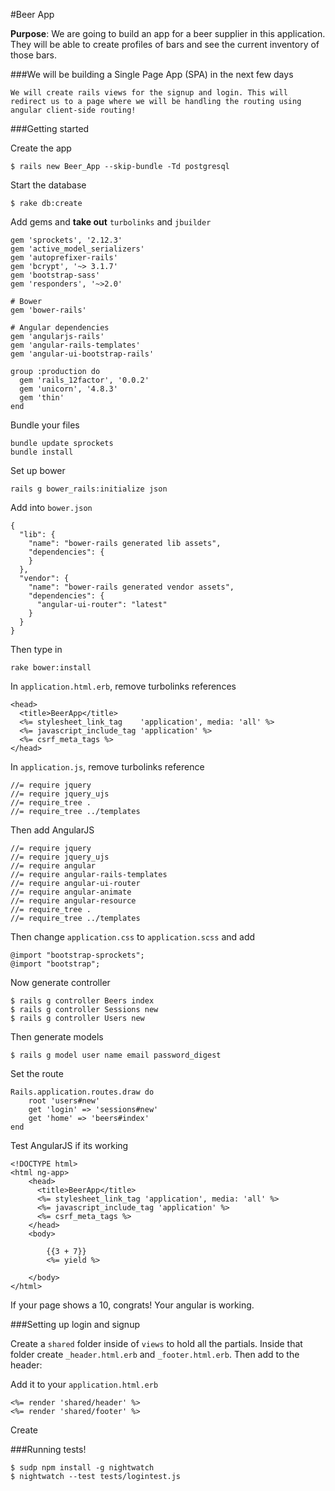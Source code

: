 #Beer App

**Purpose**: We are going to build an app for a beer supplier in this application. They will be able to create profiles of bars and see the current inventory of those bars. 

###We will be building a Single Page App (SPA) in the next few days

	We will create rails views for the signup and login. This will redirect us to a page where we will be handling the routing using angular client-side routing!

###Getting started


Create the app

	$ rails new Beer_App --skip-bundle -Td postgresql

Start the database

	$ rake db:create

Add gems and **take out** `turbolinks` and `jbuilder`

	gem 'sprockets', '2.12.3'
	gem 'active_model_serializers'
	gem 'autoprefixer-rails'
	gem 'bcrypt', '~> 3.1.7'
	gem 'bootstrap-sass'
	gem 'responders', '~>2.0'
	
	# Bower
	gem 'bower-rails'
	
	# Angular dependencies
	gem 'angularjs-rails'
	gem 'angular-rails-templates'
	gem 'angular-ui-bootstrap-rails'

	group :production do
	  gem 'rails_12factor', '0.0.2'
	  gem 'unicorn', '4.8.3'
	  gem 'thin'
	end

Bundle your files

	bundle update sprockets
	bundle install

Set up bower

	rails g bower_rails:initialize json

Add into `bower.json`

	{
	  "lib": {
	    "name": "bower-rails generated lib assets",
	    "dependencies": {	      
	    }
	  },
	  "vendor": {
	    "name": "bower-rails generated vendor assets",
	    "dependencies": {
	      "angular-ui-router": "latest"
	    }
	  }
	}

Then type in 

	rake bower:install

In `application.html.erb`, remove turbolinks references

	<head>
	  <title>BeerApp</title>
	  <%= stylesheet_link_tag    'application', media: 'all' %>
	  <%= javascript_include_tag 'application' %>
	  <%= csrf_meta_tags %>
	</head>

In `application.js`, remove turbolinks reference

	//= require jquery
	//= require jquery_ujs
	//= require_tree .
	//= require_tree ../templates

Then add AngularJS

	//= require jquery
	//= require jquery_ujs
	//= require angular
	//= require angular-rails-templates
	//= require angular-ui-router
	//= require angular-animate
	//= require angular-resource
	//= require_tree .
	//= require_tree ../templates

Then change `application.css` to `application.scss` and add
	
	@import "bootstrap-sprockets";
	@import "bootstrap";

Now generate controller

	$ rails g controller Beers index
	$ rails g controller Sessions new
	$ rails g controller Users new

Then generate models

	$ rails g model user name email password_digest
		

Set the route

	Rails.application.routes.draw do
		root 'users#new'
		get 'login' => 'sessions#new'
		get 'home' => 'beers#index'
	end

Test AngularJS if its working

	<!DOCTYPE html>
	<html ng-app>
		<head>
		  <title>BeerApp</title>
		  <%= stylesheet_link_tag 'application', media: 'all' %>
		  <%= javascript_include_tag 'application' %>
		  <%= csrf_meta_tags %>
		</head>
		<body>
		
		    {{3 + 7}}
			<%= yield %>
		
		</body>
	</html>

If your page shows a 10, congrats! Your angular is working.

###Setting up login and signup

Create a `shared` folder inside of `views` to hold all the partials. Inside that folder create `_header.html.erb` and `_footer.html.erb`. Then add to the header:

Add it to your `application.html.erb`

	<%= render 'shared/header' %>
	<%= render 'shared/footer' %>

Create 

###Running tests!

```
$ sudp npm install -g nightwatch
$ nightwatch --test tests/logintest.js
```



	
